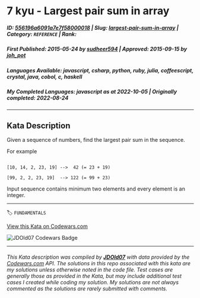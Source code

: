 # 7 kyu - Largest pair sum in array

##### **ID**: [556196a6091a7e7f58000018](https://www.codewars.com/kata/556196a6091a7e7f58000018) | **Slug**: [largest-pair-sum-in-array](https://www.codewars.com/kata/556196a6091a7e7f58000018) | **Category**: `REFERENCE` | **Rank**: <span style="color:white">7 kyu</span>

##### **First Published**: 2015-05-24 ***by*** [sudheer594](https://www.codewars.com/users/sudheer594) | **Approved**: 2015-09-15 ***by*** [joh_pot](https://www.codewars.com/users/joh_pot)

##### **Languages Available**: javascript, csharp, python, ruby, julia, coffeescript, crystal, java, cobol, c, haskell

##### **My Completed Languages**: javascript ***as at*** 2022-10-05 | **Originally completed**: 2022-08-24

---

## Kata Description


Given a sequence of numbers, find the largest pair sum in the sequence.



For example

```

[10, 14, 2, 23, 19] -->  42 (= 23 + 19)

[99, 2, 2, 23, 19]  --> 122 (= 99 + 23)

```



Input sequence contains minimum two elements and every element is an integer.

---


🏷 `FUNDAMENTALS`


[View this Kata on Codewars.com](https://www.codewars.com/kata/556196a6091a7e7f58000018)

![](https://www.codewars.com/users/jdold07/badges/large "JDOld07 Codewars Badge")

---

###### *This Kata description was compiled by [**JDOld07**](https://tpstech.dev) with data provided by the [Codewars.com](https://www.codewars.com) API.  The solutions in this repo associated with this kata are my solutions unless otherwise noted in the code file.  Test cases are generally those as provided in the Kata, but may include additional test cases I created while coding my solution.  My solutions are not always commented as the solutions are rarely submitted with comments.*
